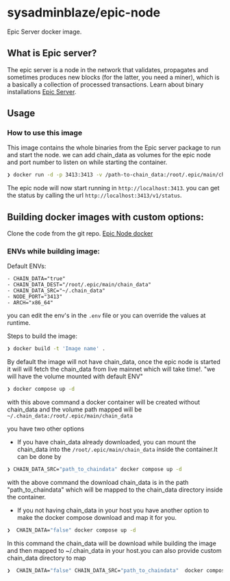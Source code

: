 # sysadminblaze/epic-node

Epic Server docker image.


## What is Epic server?

The epic server is a node in the network that validates, propagates and sometimes produces new blocks (for the latter, you need a miner), which is a basically a collection of processed transactions. Learn about binary installations [Epic Server](https://github.com/EpicCash/epic).

## Usage

### How to use this image

This image contains the whole binaries from the Epic server package to run and start the node. we can add chain_data as volumes for the epic node and port number to listen on while starting the container.

```sh
❯ docker run -d -p 3413:3413 -v /path-to-chain_data:/root/.epic/main/chain_data sysadminblaze/epic-node
```

The epic node will now start running in  `http://localhost:3413`. you can get the status by calling the url  `http://localhost:3413/v1/status`.

## Building docker images with custom options:

Clone the code from the git repo. [Epic Node docker](https://gitlab.com/epic-cash1/epic-node-dockerisation)

### ENVs while building image: <br>
  Default ENVs:

    - CHAIN_DATA="true"
    - CHAIN_DATA_DEST="/root/.epic/main/chain_data"
    - CHAIN_DATA_SRC="~/.chain_data" 
    - NODE_PORT="3413" 
    - ARCH="x86_64"

you can edit the env's in the `.env` file or you can override the values at runtime.

Steps to build the image:

```sh
❯ docker build -t 'Image name' . 
```

By default the image will not have chain_data, once the epic node is started it will will fetch the chain_data from live mainnet which will take time!.
"we will have the volume mounted with default ENV"

  ```sh
  ❯ docker compose up -d 
  ```
  with this above command a docker container will be created without chain_data and the volume path mapped will be `~/.chain_data:/root/.epic/main/chain_data`
  
  you have two other options

  -  If you have chain_data already downloaded, you can mount the chain_data into the `/root/.epic/main/chain_data` inside the container.It can be done by

  ```sh
  ❯ CHAIN_DATA_SRC="path_to_chaindata" docker compose up -d 
  ```
  with the above command the download chain_data is in the path "path_to_chaindata" which will be mapped to the chain_data directory inside the container.

  - If you not having chain_data in your host you have another option to make the docker compose download and map it for you.

  ```sh
  ❯  CHAIN_DATA="false" docker compose up -d
  ```
  In this command the chain_data will be download while building the image and then mapped to ~/.chain_data in your host.you can also provide custom chain_data directory to map

  ```sh
  ❯  CHAIN_DATA="false" CHAIN_DATA_SRC="path_to_chaindata"  docker compose up -d
  ```


